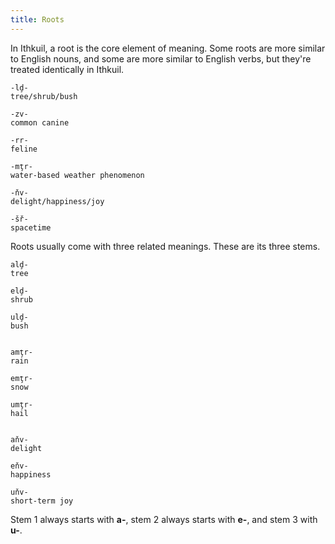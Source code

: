 ```yaml
---
title: Roots
---
```


In Ithkuil, a root is the core element of meaning. Some roots are more similar
to English nouns, and some are more similar to English verbs, but they're
treated identically in Ithkuil.

```cx
-lḑ-
tree/shrub/bush

-zv-
common canine

-rr-
feline

-mţr-
water-based weather phenomenon

-ňv-
delight/happiness/joy

-šř-
spacetime
```

Roots usually come with three related meanings. These are its three stems.

```cx
alḑ-
tree

elḑ-
shrub

ulḑ-
bush


amţr-
rain

emţr-
snow

umţr-
hail


aňv-
delight

eňv-
happiness

uňv-
short-term joy
```

Stem 1 always starts with **a-**, stem 2 always starts with **e-**, and stem 3
with **u-**.
